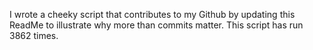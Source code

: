 I wrote a cheeky script that contributes to my Github by updating this ReadMe to illustrate why more than commits matter. This script has run 3862 times.